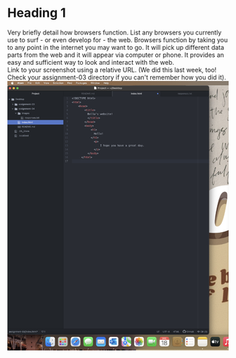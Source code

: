 # Heading 1
Very briefly detail how browsers function. List any browsers you currently use to surf - or even develop for - the web.
      Browsers function by taking you to any point in the internet you may want to go. It will pick up different data parts from the web and it will appear via computer or phone. It provides an easy and sufficient way to look and interact with the web.  
Link to your screenshot using a relative URL. (We did this last week, too! Check your assignment-03 directory if you can't remember how you did it).  
      ![Screenshot](./images/assignment_04_screenshot.png)
